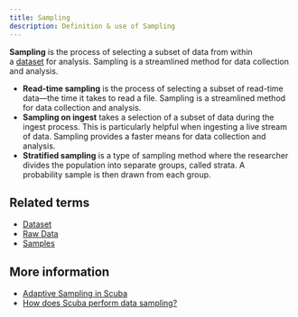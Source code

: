 ```yaml
---
title: Sampling 
description: Definition & use of Sampling 
---
```

**Sampling** is the process of selecting a subset of data from within a [dataset](https://docs.scuba.io/lexicon/dataset) for analysis. Sampling is a streamlined method for data collection and analysis.

- **Read-time sampling** is the process of selecting a subset of read-time data—the time it takes to read a file. Sampling is a streamlined method for data collection and analysis.
- **Sampling on ingest** takes a selection of a subset of data during the ingest process. This is particularly helpful when ingesting a live stream of data. Sampling provides a faster means for data collection and analysis.
- **Stratified sampling** is a type of sampling method where the researcher divides the population into separate groups, called strata. A probability sample is then drawn from each group. 

## Related terms

- [Dataset](../dataset-table)
- [Raw Data](../raw-data)
- [Samples](../samples)

## More information

- [Adaptive Sampling in Scuba](https://scuba.atlassian.net/wiki/spaces/CSSD/pages/1304559871/Adaptive+Sampling+in+Scuba)
- [How does Scuba perform data sampling?](https://scuba.atlassian.net/wiki/spaces/CSSD/pages/1235091524/How+does+Scuba+perform+data+sampling)